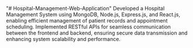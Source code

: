 "# Hospital-Management-Web-Application" 
Developed a Hospital Management System using MongoDB, Node.js,
Express.js, and React.js, enabling efficient management of patient records
and appointment scheduling.
Implemented RESTful APIs for seamless communication between the frontend
and backend, ensuring secure data transmission and enhancing system
scalability and performance.

